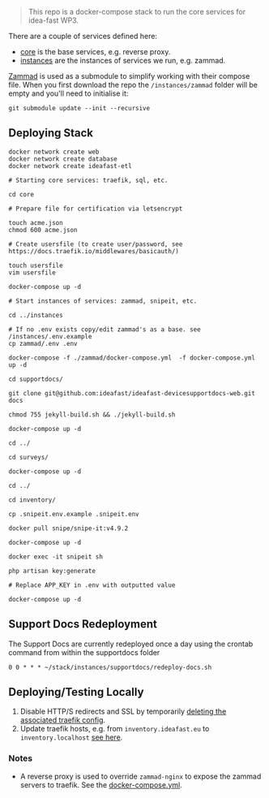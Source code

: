 > This repo is a docker-compose stack to run the core services for idea-fast WP3.

There are a couple of services defined here:

- [core](./core) is the base services, e.g. reverse proxy.
- [instances](./instances) are the instances of services we run, e.g. zammad.


[Zammad](https://github.com/zammad/zammad-docker-compose) is used as a
submodule to simplify working with their compose file. When you first download
the repo the `/instances/zammad` folder will be empty and you'll need to
initialise it:

```
git submodule update --init --recursive
```

## Deploying Stack

```
docker network create web
docker network create database
docker network create ideafast-etl

# Starting core services: traefik, sql, etc.

cd core

# Prepare file for certification via letsencrypt

touch acme.json
chmod 600 acme.json

# Create usersfile (to create user/password, see https://docs.traefik.io/middlewares/basicauth/)

touch usersfile
vim usersfile

docker-compose up -d

# Start instances of services: zammad, snipeit, etc.

cd ../instances

# If no .env exists copy/edit zammad's as a base. see /instances/.env.example
cp zammad/.env .env

docker-compose -f ./zammad/docker-compose.yml  -f docker-compose.yml up -d

cd supportdocs/

git clone git@github.com:ideafast/ideafast-devicesupportdocs-web.git docs

chmod 755 jekyll-build.sh && ./jekyll-build.sh

docker-compose up -d

cd ../

cd surveys/

docker-compose up -d

cd ../

cd inventory/

cp .snipeit.env.example .snipeit.env

docker pull snipe/snipe-it:v4.9.2

docker-compose up -d

docker exec -it snipeit sh

php artisan key:generate

# Replace APP_KEY in .env with outputted value

docker-compose up -d
```

## Support Docs Redeployment

The Support Docs are currently redeployed once a day using the crontab command from within the supportdocs folder
```
0 0 * * * ~/stack/instances/supportdocs/redeploy-docs.sh
```

## Deploying/Testing Locally

1. Disable HTTP/S redirects and SSL by temporarily [deleting the associated traefik config](https://github.com/ideafast/stack/blob/master/core/traefik.toml#L5-L10).
2. Update traefik hosts, e.g. from `inventory.ideafast.eu` to `inventory.localhost` [see here](https://github.com/ideafast/stack/blob/master/instances/docker-compose.yml#L19).

### Notes

- A reverse proxy is used to override `zammad-nginx` to expose the zammad
  servers to traefik. See the [docker-compose.yml](./instances/docker-compose.yml).
